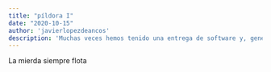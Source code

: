 ```yaml
---
title: "píldora I"
date: "2020-10-15"
author: 'javierlopezdeancos'
description: 'Muchas veces hemos tenido una entrega de software y, generalmente, alguna de las partes sale maltrecha del trance.'
---
```


<span class="pill">La mierda siempre flota</span>
